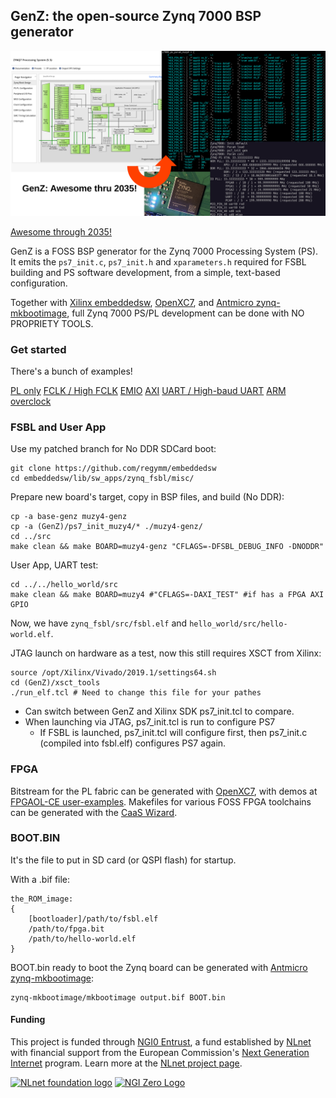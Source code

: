 ## GenZ: the open-source Zynq 7000 BSP generator

![banner](doc/pic/banner.png)

[Awesome through 2035!](https://www.hackster.io/news/product-lifecycle-extension-for-all-7-series-xilinx-devices-through-2035-4b690dac2d42)

GenZ is a FOSS BSP generator for the Zynq 7000 Processing System (PS). It emits the `ps7_init.c`, `ps7_init.h` and `xparameters.h` required for FSBL building and PS software development, from a simple, text-based configuration. 

Together with [Xilinx embeddedsw](https://github.com/Xilinx/embeddedsw), [OpenXC7](https://github.com/openXC7/), and [Antmicro zynq-mkbootimage](https://github.com/antmicro/zynq-mkbootimage), full Zynq 7000 PS/PL development can be done with NO PROPRIETY TOOLS. 

### Get started

There's a bunch of examples! 

[PL only](./examples/1-pl-only)        [FCLK / High FCLK](./examplex/2-fclk)         [EMIO](./examples/3-emio)         [AXI](./examples/4-axi)         [UART / High-baud UART](./examples/5-uart)         [ARM overclock](./examples/only-foss-can-do/1-apu-oc)

### FSBL and User App

Use my patched branch for No DDR SDCard boot:

```
git clone https://github.com/regymm/embeddedsw
cd embeddedsw/lib/sw_apps/zynq_fsbl/misc/
```

Prepare new board's target, copy in BSP files, and build (No DDR):

```
cp -a base-genz muzy4-genz
cp -a (GenZ)/ps7_init_muzy4/* ./muzy4-genz/
cd ../src
make clean && make BOARD=muzy4-genz "CFLAGS=-DFSBL_DEBUG_INFO -DNODDR"
```
User App, UART test:

```
cd ../../hello_world/src
make clean && make BOARD=muzy4 #"CFLAGS=-DAXI_TEST" #if has a FPGA AXI GPIO
```

Now, we have `zynq_fsbl/src/fsbl.elf` and `hello_world/src/hello-world.elf`. 

JTAG launch on hardware as a test, now this still requires XSCT from Xilinx: 

```
source /opt/Xilinx/Vivado/2019.1/settings64.sh
cd (GenZ)/xsct_tools
./run_elf.tcl # Need to change this file for your pathes
```

- Can switch between GenZ and Xilinx SDK ps7_init.tcl to compare. 
- When launching via JTAG, ps7_init.tcl is run to configure PS7
  - If FSBL is launched, ps7_init.tcl will configure first, then ps7_init.c (compiled into fsbl.elf) configures PS7 again. 

### FPGA

Bitstream for the PL fabric can be generated with [OpenXC7](https://github.com/openXC7/), with demos at [FPGAOL-CE user-examples](https://github.com/FPGAOL-CE/user-examples/tree/main/zynq7000-demos). Makefiles for various FOSS FPGA toolchains can be generated with the [CaaS Wizard](https://github.com/FPGAOL-CE/caas-wizard). 

### BOOT.BIN

It's the file to put in SD card (or QSPI flash) for startup. 

With a .bif file:

```
the_ROM_image:
{
	[bootloader]/path/to/fsbl.elf
	/path/to/fpga.bit
	/path/to/hello-world.elf
}
```

BOOT.bin ready to boot the Zynq board can be generated with [Antmicro zynq-mkbootimage](https://github.com/antmicro/zynq-mkbootimage):

```
zynq-mkbootimage/mkbootimage output.bif BOOT.bin
```

#### Funding

This project is funded through [NGI0 Entrust](https://nlnet.nl/entrust), a fund established by [NLnet](https://nlnet.nl) with financial support from the European Commission's [Next Generation Internet](https://ngi.eu) program. Learn more at the [NLnet project page](https://nlnet.nl/project/PTP-timingcard-gateware).

[<img src="https://nlnet.nl/logo/banner.png" alt="NLnet foundation logo" width="20%" />](https://nlnet.nl) [<img src="https://nlnet.nl/image/logos/NGI0_tag.svg" alt="NGI Zero Logo" width="20%" />](https://nlnet.nl/entrust)
